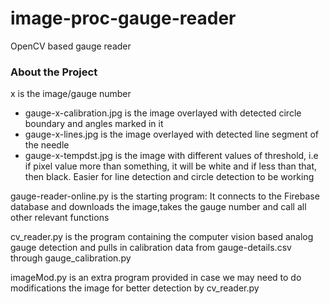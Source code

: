 # image-proc-gauge-reader
OpenCV based gauge reader
### About the Project

x is the image/gauge number
* gauge-x-calibration.jpg is the image overlayed with detected circle boundary and angles marked in it
* gauge-x-lines.jpg is the image overlayed with detected line segment of the needle
* gauge-x-tempdst.jpg is the image with different values of threshold, i.e if pixel value more than something, it will be white and if less than that, then black. Easier for line detection and circle detection to be working

gauge-reader-online.py is the starting program: It connects to the Firebase database and downloads
the image,takes the gauge number and call all other relevant functions

cv_reader.py is the program containing the computer vision based analog gauge detection
and pulls in calibration data from gauge-details.csv through gauge_calibration.py

imageMod.py is an extra program provided in case we may need to do modifications the image for better
detection by cv_reader.py


